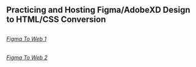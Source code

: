 <h2>Practicing and Hosting Figma/AdobeXD Design to HTML/CSS Conversion<h2>

<a href="https://ch1sty.github.io/practicingUItoWeb/figmaWeb1/"><h6>Figma To Web 1</h6></a>
<a href="https://ch1sty.github.io/practicingUItoWeb/honda-cbr/"><h6 >Figma To Web 2</h6></a>
